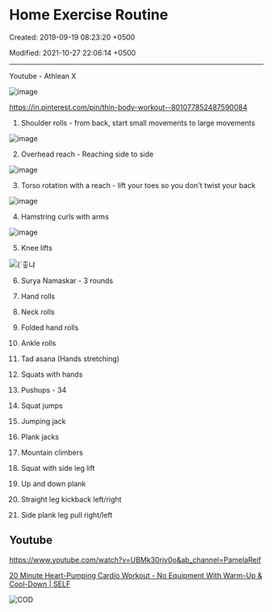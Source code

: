 # Home Exercise Routine

Created: 2019-09-19 08:23:20 +0500

Modified: 2021-10-27 22:06:14 +0500

---

Youtube - Athlean X

![image](media/Exercise---Stretching_Home-Exercise-Routine-image1.jpg)

<https://in.pinterest.com/pin/thin-body-workout--801077852487590084>

1. Shoulder rolls - from back, start small movements to large movements

![image](media/Exercise---Stretching_Home-Exercise-Routine-image2.png)

2. Overhead reach - Reaching side to side

![image](media/Exercise---Stretching_Home-Exercise-Routine-image3.png)

3. Torso rotation with a reach - lift your toes so you don't twist your back

![image](media/Exercise---Stretching_Home-Exercise-Routine-image4.png)

4. Hamstring curls with arms

![image](media/Exercise---Stretching_Home-Exercise-Routine-image5.png)

5. Knee lifts

![(`츻냐 ](media/Exercise---Stretching_Home-Exercise-Routine-image6.png)

6. Surya Namaskar - 3 rounds

7. Hand rolls

8. Neck rolls

9. Folded hand rolls

10. Ankle rolls

11. Tad asana (Hands stretching)

12. Squats with hands

13. Pushups - 34

14. Squat jumps

15. Jumping jack

16. Plank jacks

17. Mountain climbers

18. Squat with side leg lift

19. Up and down plank

20. Straight leg kickback left/right

21. Side plank leg pull right/left

## Youtube

<https://www.youtube.com/watch?v=UBMk30rjy0o&ab_channel=PamelaReif>

[20 Minute Heart-Pumping Cardio Workout - No Equipment With Warm-Up & Cool-Down | SELF](http://youtube.com/watch?v=vncKnAPhgtg&ab_channel=SELF)

![COD ](media/Exercise---Stretching_Home-Exercise-Routine-image7.jpg)
